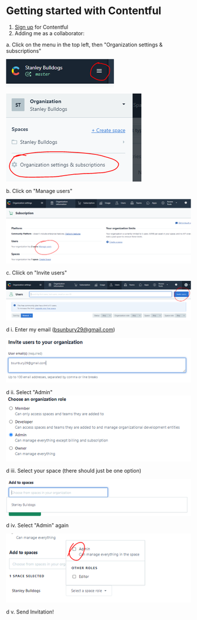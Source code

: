 
# Getting started with Contentful

1. [Sign up](https://www.contentful.com/sign-up/) for Contentful
2. Adding me as a collaborator:

  a. Click on the menu in the top left, then "Organization settings & subscriptions"
  
  ![header](./images/header.PNG)
  
  ![org-settings](./images/organization-settings-subs.PNG)
  
  b. Click on "Manage users"
  
  ![manage-users](./images/manage-users.PNG)
  
  c. Cliick on "Invite users"
  
  ![invite-users](./images/invite-users.PNG)
  
  d i. Enter my email (bsunbury29@gmail.com)
  
  ![enter-email](./images/enter-email.PNG)
  
  d ii. Select "Admin"
  ![select-admin](./images/select-admin.PNG)
  
  d iii. Select your space (there should just be one option)
  
  ![add-to-space](./images/add-to-space.PNG)
  
  d iv. Select "Admin" again
  
  ![select-admin-again](./images/select-admin-again.PNG)
  
  d v. Send Invitation!

